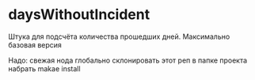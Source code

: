 # daysWithoutIncident

Штука для подсчёта количества прошедших дней. Максимально базовая версия

Надо:
свежая нода глобально
склонировать этот реп
в папке проекта набрать makae install
